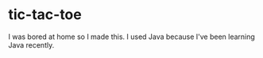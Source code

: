 # tic-tac-toe
I was bored at home so I made this.
I used Java because I've been learning Java recently.
